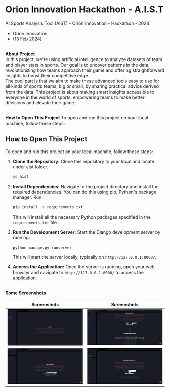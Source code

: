 
# Orion Innovation Hackathon - A.I.S.T
AI Sports Analysis Tool (AIST) - Orion Innovation - Hackathon - 2024
<br>
- Orion Innovation 
- (13 Feb 2024)


<p>
<br><b>About Project</b>
<br>In this project, we're using artificial intelligence to analyze datasets of team and player stats in sports. Our goal is to uncover patterns in the data, revolutionizing how teams approach their game and offering straightforward insights to boost their competitive edge.
<br>The cool part is that we aim to make these advanced tools easy to use for all kinds of sports teams, big or small, by sharing practical advice derived from the data. This project is about making smart insights accessible to everyone in the world of sports, empowering teams to make better decisions and elevate their game.
</p>

<br><b>How to Open This Project</b>
To open and run this project on your local machine, follow these steps:

## How to Open This Project

To open and run this project on your local machine, follow these steps:

1. **Clone the Repository:**
   Clone this repository to your local and locate under aist folder.
   ```bash
   cd aist
   ```

3. **Install Dependencies:**
   Navigate to the project directory and install the required dependencies. You can do this using pip, Python's package manager. Run:
   ```bash
   pip install -r requirements.txt
   ```
   This will install all the necessary Python packages specified in the `requirements.txt` file.

4. **Run the Development Server:**
   Start the Django development server by running:
   ```bash
   python manage.py runserver
   ```
   This will start the server locally, typically on `http://127.0.0.1:8000/`.

5. **Access the Application:**
   Once the server is running, open your web browser and navigate to `http://127.0.0.1:8000/` to access the application.


<br><b>Some Screenshots</b>

	
Screenshots           |  Screenshots 
:-------------------------:|:-------------------------:
![](images/Screenshots/1.png)  |  ![](images/Screenshots/3.png)
![](images/Screenshots/2.png)  |  ![](images/Screenshots/4.png)
